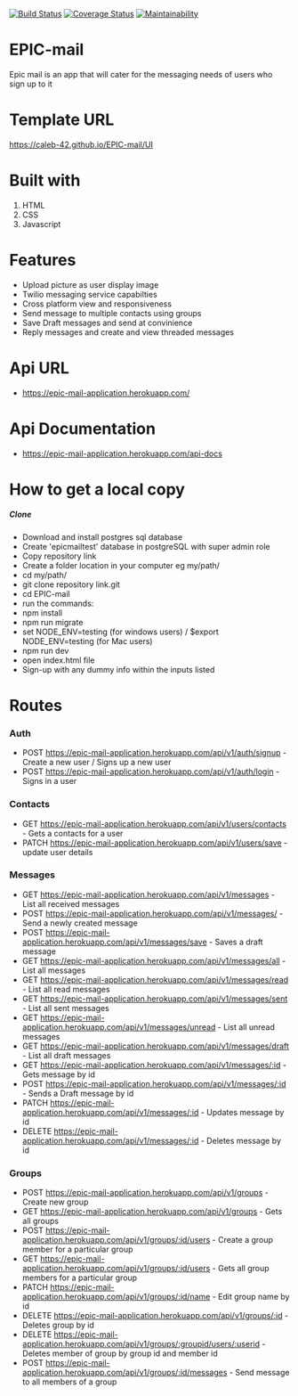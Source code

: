 [![Build Status](https://travis-ci.com/caleb-42/EPIC-mail.svg?branch=develop)](https://travis-ci.com/caleb-42/EPIC-mail)
[![Coverage Status](https://coveralls.io/repos/github/caleb-42/EPIC-mail/badge.svg?branch=develop)](https://coveralls.io/github/caleb-42/EPIC-mail?branch=develop)
[![Maintainability](https://api.codeclimate.com/v1/badges/def99768aa40062abf40/maintainability)](https://codeclimate.com/github/caleb-42/EPIC-mail/maintainability)

# EPIC-mail
Epic mail is an app that will cater for the messaging needs of users who sign up to it


# Template URL
https://caleb-42.github.io/EPIC-mail/UI

# Built with

1. HTML 
2. CSS
3. Javascript

# Features
- Upload picture as user display image
- Twilio messaging service capabilties
- Cross platform view and responsiveness
- Send message to multiple contacts using groups
- Save Draft messages and send at convinience
- Reply messages and create and view threaded messages

# Api URL

- https://epic-mail-application.herokuapp.com/

# Api Documentation

- https://epic-mail-application.herokuapp.com/api-docs

# How to get a local copy

##### Clone 
- Download and install postgres sql database
- Create 'epicmailtest' database in postgreSQL with super admin role
- Copy repository link
- Create a folder location in your computer eg my/path/
- cd my/path/
- git clone repository link.git
- cd EPIC-mail
- run the commands:
- npm install
- npm run migrate
- set NODE_ENV=testing (for windows users) / $export NODE_ENV=testing (for Mac users)
- npm run dev
- open index.html file
- Sign-up with any dummy info within the inputs listed

# Routes

### Auth
- POST https://epic-mail-application.herokuapp.com/api/v1/auth/signup - Create a new user / Signs up a new user
- POST https://epic-mail-application.herokuapp.com/api/v1/auth/login - Signs in a user

### Contacts
- GET https://epic-mail-application.herokuapp.com/api/v1/users/contacts - Gets a contacts for a user
- PATCH https://epic-mail-application.herokuapp.com/api/v1/users/save - update user details

### Messages
- GET https://epic-mail-application.herokuapp.com/api/v1/messages - List all received messages
- POST https://epic-mail-application.herokuapp.com/api/v1/messages/ - Send a newly created message
- POST https://epic-mail-application.herokuapp.com/api/v1/messages/save - Saves a draft message
- GET https://epic-mail-application.herokuapp.com/api/v1/messages/all - List all messages
- GET https://epic-mail-application.herokuapp.com/api/v1/messages/read - List all read messages
- GET https://epic-mail-application.herokuapp.com/api/v1/messages/sent - List all sent messages
- GET https://epic-mail-application.herokuapp.com/api/v1/messages/unread - List all unread messages
- GET https://epic-mail-application.herokuapp.com/api/v1/messages/draft - List all draft messages
- GET https://epic-mail-application.herokuapp.com/api/v1/messages/:id - Gets message by id
- POST https://epic-mail-application.herokuapp.com/api/v1/messages/:id - Sends a Draft message by id
- PATCH https://epic-mail-application.herokuapp.com/api/v1/messages/:id - Updates message by id
- DELETE https://epic-mail-application.herokuapp.com/api/v1/messages/:id - Deletes message by id


### Groups
- POST https://epic-mail-application.herokuapp.com/api/v1/groups - Create new group
- GET https://epic-mail-application.herokuapp.com/api/v1/groups - Gets all groups
- POST https://epic-mail-application.herokuapp.com/api/v1/groups/:id/users - Create a group member for a particular group
- GET https://epic-mail-application.herokuapp.com/api/v1/groups/:id/users - Gets all group members for a particular group
- PATCH https://epic-mail-application.herokuapp.com/api/v1/groups/:id/name - Edit group name by id
- DELETE https://epic-mail-application.herokuapp.com/api/v1/groups/:id - Deletes group by id
- DELETE https://epic-mail-application.herokuapp.com/api/v1/groups/:groupid/users/:userid - Deletes member of group by group id and member id
- POST https://epic-mail-application.herokuapp.com/api/v1/groups/:id/messages - Send message to all members of a group

